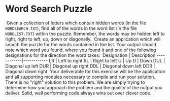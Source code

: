 # Word Search Puzzle
​
Given a collection of letters which contain hidden words (in the file `WORDSEARCH.TXT`), find all of the words in the word list (in the file `WORDLIST.TXT`) within the puzzle.  Remember, the words may be hidden left to right, right to left, up, down or diagonally.
​
Create an application which will search the puzzle for the words contained in the list.  Your output should note which word you found, where you found it and one of the following designations for the direction the word takes:
​
Designation | Description
------------|------------
LR          | Left to right
RL          | Right to left
U           | Up
D           | Down
DUL         | Diagonal up left
DUR         | Diagonal up right
DDL         | Diagonal down left
DDR         | Diagonal down right
​
Your deliverable for this exercise will be the application and all supporting modules necessary to compile and run your solution.
​
There is no "right" solution to this problem. We are simply trying to determine how you approach the problem and the quality of the output you deliver.  Solid, well performing code always wins out over clever code.
